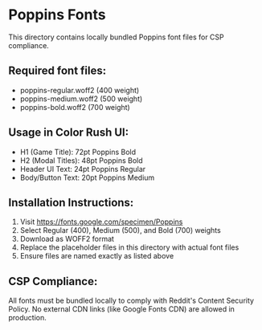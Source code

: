 # Poppins Fonts

This directory contains locally bundled Poppins font files for CSP compliance.

## Required font files:

- poppins-regular.woff2 (400 weight)
- poppins-medium.woff2 (500 weight)
- poppins-bold.woff2 (700 weight)

## Usage in Color Rush UI:

- H1 (Game Title): 72pt Poppins Bold
- H2 (Modal Titles): 48pt Poppins Bold
- Header UI Text: 24pt Poppins Regular
- Body/Button Text: 20pt Poppins Medium

## Installation Instructions:

1. Visit https://fonts.google.com/specimen/Poppins
2. Select Regular (400), Medium (500), and Bold (700) weights
3. Download as WOFF2 format
4. Replace the placeholder files in this directory with actual font files
5. Ensure files are named exactly as listed above

## CSP Compliance:

All fonts must be bundled locally to comply with Reddit's Content Security Policy.
No external CDN links (like Google Fonts CDN) are allowed in production.
